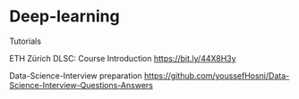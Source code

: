 # Deep-learning
Tutorials 

ETH Zürich DLSC: Course Introduction https://bit.ly/44X8H3y

Data-Science-Interview preparation
https://github.com/youssefHosni/Data-Science-Interview-Questions-Answers
